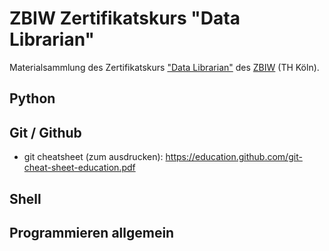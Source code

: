 # ZBIW Zertifikatskurs "Data Librarian"

Materialsammlung des Zertifikatskurs ["Data Librarian"](https://www.th-koeln.de/weiterbildung/zertifikatskurs-data-librarian_63393.php) des [ZBIW](https://zbiw.th-koeln.de/) (TH Köln).

## Python

## Git / Github
- git cheatsheet (zum ausdrucken): https://education.github.com/git-cheat-sheet-education.pdf

## Shell

## Programmieren allgemein